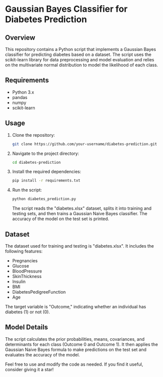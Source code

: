 # Gaussian Bayes Classifier for Diabetes Prediction

## Overview

This repository contains a Python script that implements a Gaussian Bayes classifier for predicting diabetes based on a dataset. The script uses the scikit-learn library for data preprocessing and model evaluation and relies on the multivariate normal distribution to model the likelihood of each class.

## Requirements

- Python 3.x
- pandas
- numpy
- scikit-learn

## Usage

1. Clone the repository:

   ```bash
   git clone https://github.com/your-username/diabetes-prediction.git
   ```

2. Navigate to the project directory:

   ```bash
   cd diabetes-prediction
   ```

3. Install the required dependencies:

   ```bash
   pip install -r requirements.txt
   ```

4. Run the script:

   ```bash
   python diabetes_prediction.py
   ```

   The script reads the "diabetes.xlsx" dataset, splits it into training and testing sets, and then trains a Gaussian Naive Bayes classifier. The accuracy of the model on the test set is printed.

## Dataset

The dataset used for training and testing is "diabetes.xlsx". It includes the following features:

- Pregnancies
- Glucose
- BloodPressure
- SkinThickness
- Insulin
- BMI
- DiabetesPedigreeFunction
- Age

The target variable is "Outcome," indicating whether an individual has diabetes (1) or not (0).

## Model Details

The script calculates the prior probabilities, means, covariances, and determinants for each class (Outcome 0 and Outcome 1). It then applies the Gaussian Naive Bayes formula to make predictions on the test set and evaluates the accuracy of the model.

Feel free to use and modify the code as needed. If you find it useful, consider giving it a star!
